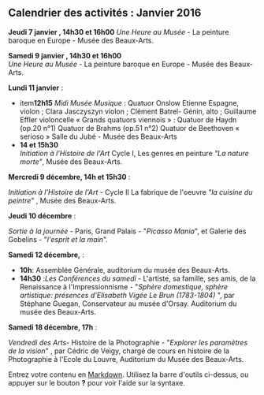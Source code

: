 ## Calendrier des activités : Janvier 2016

**Jeudi 7 janvier , 14h30 et 16h00**
_Une Heure au Musée_ - La peinture baroque en Europe - Musée des Beaux-Arts.

**Samedi 9 janvier , 14h30 et 16h00**  
_Une Heure au Musée_ - La peinture baroque en Europe - Musée des Beaux-Arts.

**Lundi 11 janvier** :

- item**12h15** _Midi Musée Musique_  :
Quatuor Onslow
Etienne Espagne, violon ; Clara Jasczyszyn violon ; Clément Batrel- Génin, alto ; Guillaume Effler violoncelle
« Grands quatuors viennois » :
Quatuor de Haydn (op.20 n°1)
Quatuor de Brahms (op.51 n°2)
Quatuor de Beethoven « serioso »
Salle du Jubé - Musée des Beaux-Arts
- **14 et 15h30**  
_Initiation à l'Histoire de l'Art_ Cycle I, Les genres en peinture _"La nature morte"_, Musée des Beaux-Arts.



**Mercredi 9 décembre, 14h et 15h30** :

_Initiation à l'Histoire de l'Art_ - Cycle II La fabrique de l'oeuvre _"la cuisine du peintre"_ , Musée des Beaux-Arts.

**Jeudi 10 décembre** :

_Sortie à la journée_ - Paris, Grand Palais - "_Picasso Mania_", et Galerie des Gobelins - "_l'esprit et la main_".

**Samedi 12 décembre,** :

- **10h**: Assemblée Générale, auditorium du musée des Beaux-Arts.
- **14h30** :_Les Conférences du samedi_ - L'artiste, sa famille, ses amis, de la Renaissance à l'Impressionnisme - "_Sphère domestique, sphère artistique: présences d'Elisabeth Vigée Le Brun (1783-1804)_ ", par Stéphane Guegan, Conservateur au musée d'Orsay. Auditorium du musée des Beaux-Arts. 

**Samedi 18 décembre, 17h** :

_Vendredi des Arts_- Histoire de la Photographie - "_Explorer les paramètres de la vision_" , par Cédric de Veigy, chargé de cours en histoire de la Photographie à l'Ecole du Louvre, Auditorium du Musée des Beaux-Arts.

























Entrez votre contenu en [Markdown](http://brouillons-activites-janvier.md). Utilisez la barre d'outils ci-dessus, ou appuyer sur le bouton **?** pour voir l'aide sur la syntaxe.
